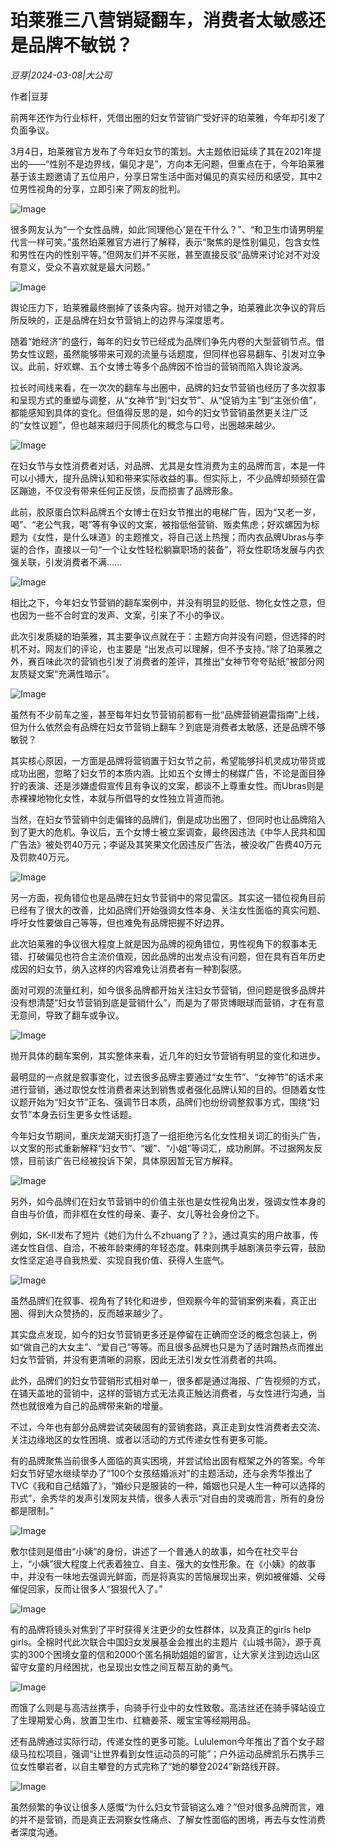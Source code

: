 # 珀莱雅三八营销疑翻车，消费者太敏感还是品牌不敏锐？

*豆芽|2024-03-08|大公司*

作者|豆芽

前两年还作为行业标杆，凭借出圈的妇女节营销广受好评的珀莱雅，今年却引发了负面争议。

3月4日，珀莱雅官方发布了今年妇女节的策划。大主题依旧延续了其在2021年提出的——“性别不是边界线，偏见才是”，方向本无问题，但重点在于，今年珀莱雅基于该主题邀请了五位用户，分享日常生活中面对偏见的真实经历和感受，其中2位男性视角的分享，立即引来了网友的批判。

![Image](https://p3-sign.toutiaoimg.com/tos-cn-i-axegupay5k/21aeb47340254aa3a8dfcb283eb88cbd~noop.image?_iz=58558&from=article.pc_detail&lk3s=953192f4&x-expires=1710507720&x-signature=T3PKN34jwAI5Ym0BNMAjmC3zLkU%3D)

很多网友认为“一个女性品牌，如此‘同理他心’是在干什么？”、“和卫生巾请男明星代言一样可笑。”虽然珀莱雅官方进行了解释，表示“聚焦的是性别偏见，包含女性和男性在内的性别平等。”但网友们并不买账，甚至直接反驳“品牌来讨论对不对没有意义，受众不喜欢就是最大问题。”

![Image](https://p3-sign.toutiaoimg.com/tos-cn-i-6w9my0ksvp/311dbb8c1a534a8b9767033fcfebe526~noop.image?_iz=58558&from=article.pc_detail&lk3s=953192f4&x-expires=1710507720&x-signature=tQ9iz2s%2FClgz%2FfElvN6oPlsRe8M%3D)

舆论压力下，珀莱雅最终删掉了该条内容。抛开对错之争，珀莱雅此次争议的背后所反映的，正是品牌在妇女节营销上的边界与深度思考。

随着“她经济”的盛行，每年的妇女节已经成为品牌们争先内卷的大型营销节点。借势女性议题，虽然能够带来可观的流量与话题度，但同样也容易翻车、引发对立争议。此前，好欢螺、五个女博士等多个品牌因不恰当的营销而陷入舆论漩涡。

拉长时间线来看，在一次次的翻车与出圈中，品牌的妇女节营销也经历了多次叙事和呈现方式的重塑与调整，从“女神节”到“妇女节”、从“促销为主”到“主张价值”，都能感知到具体的变化。但值得反思的是，如今的妇女节营销虽然更关注广泛的“女性议题”，但也越来越归于同质化的概念与口号，出圈越来越少。

![Image](https://p3-sign.toutiaoimg.com/tos-cn-i-6w9my0ksvp/940a29b61e6744fdbd8794612a497fd3~noop.image?_iz=58558&from=article.pc_detail&lk3s=953192f4&x-expires=1710507720&x-signature=V8%2BLyS%2BI21DH3HnqKY%2FClg6eZ7I%3D)

在妇女节与女性消费者对话，对品牌、尤其是女性消费为主的品牌而言，本是一件可以小搏大，提升品牌认知和带来实际收益的事。但实际上，不少品牌却频频在雷区蹦迪，不仅没有带来任何正反馈，反而损害了品牌形象。

此前，胶原蛋白饮料品牌五个女博士在妇女节推出的电梯广告，因为“又老一岁，喝”、“老公气我，喝”等有争议的文案，被指低俗营销、贩卖焦虑；好欢螺因为标题为《女性，是什么味道》的主题推文，将自己送上热搜；而内衣品牌Ubras与李诞的合作，直接以一句“一个让女性轻松躺赢职场的装备”，将女性职场发展与内衣强关联，引发消费者不满……

![Image](https://p3-sign.toutiaoimg.com/tos-cn-i-6w9my0ksvp/0cf03b0caa2b4245a6b625b46b3f9028~noop.image?_iz=58558&from=article.pc_detail&lk3s=953192f4&x-expires=1710507720&x-signature=Y2XbgQFQRneIkyTlC1ec%2B1GwRNU%3D)

相比之下，今年妇女节营销的翻车案例中，并没有明显的贬低、物化女性之意，但也因为一些不合时宜的发声、文案，引来了不小的争议。

此次引发质疑的珀莱雅，其主要争议点就在于：主题方向并没有问题，但选择的时机不对。网友们的评论，也主要是 “出发点可以理解，但不予支持。”除了珀莱雅之外，赛百味此次的营销也引发了消费者的差评，其推出“女神节夸夸贴纸”被部分网友质疑文案“充满性暗示”。

![Image](https://p3-sign.toutiaoimg.com/tos-cn-i-6w9my0ksvp/a82cd3e2ce2c409bb8b937eb7096b9b6~noop.image?_iz=58558&from=article.pc_detail&lk3s=953192f4&x-expires=1710507720&x-signature=t3XoNKbRTcSRukHn1sobTh4Srts%3D)

虽然有不少前车之鉴，甚至每年妇女节营销前都有一批“品牌营销避雷指南”上线，但为什么依然会有品牌在妇女节营销上翻车？到底是消费者太敏感，还是品牌不够敏锐？

其实核心原因，一方面是品牌将营销置于妇女节之前，希望能够抖机灵成功带货或成功出圈，忽略了妇女节的本质内涵。比如五个女博士的梯媒广告，不论是面目狰狞的表演、还是涉嫌虚假宣传且有争议的文案，都谈不上尊重女性。而Ubras则是赤裸裸地物化女性，本就与所倡导的女性独立背道而驰。

当然，在妇女节营销中剑走偏锋的品牌们，倒是成功出圈了，但同时也让品牌陷入到了更大的危机。争议后，五个女博士被立案调查，最终因违法《中华人民共和国广告法》被处罚40万元；李诞及其笑果文化因违反广告法，被没收广告费40万元及罚款40万元。

![Image](https://p3-sign.toutiaoimg.com/tos-cn-i-6w9my0ksvp/080c28f80b2849129a9b9934973612b8~noop.image?_iz=58558&from=article.pc_detail&lk3s=953192f4&x-expires=1710507720&x-signature=w8b5ovaFgObMeEsfbrMqELyd1NY%3D)

另一方面，视角错位也是品牌在妇女节营销中的常见雷区。其实这一错位视角目前已经有了很大的改善，比如品牌们开始强调女性本身、关注女性面临的真实问题、呼吁女性要做自己等等，但也难免有品牌把握不好边界。

此次珀莱雅的争议很大程度上就是因为品牌的视角错位，男性视角下的叙事本无错、打破偏见也符合主流价值观，因此品牌的出发点没有问题，但在具有百年历史成因的妇女节，纳入这样的内容难免让消费者有一种割裂感。

面对可观的流量红利，如今很多品牌都开始关注妇女节营销，但问题是很多品牌并没有想清楚“妇女节营销到底是营销什么”，而是为了带货博眼球而营销，才在有意无意间，导致了翻车或争议。

![Image](https://p3-sign.toutiaoimg.com/tos-cn-i-6w9my0ksvp/4385b9d2c46c411795b701ed60428dbe~noop.image?_iz=58558&from=article.pc_detail&lk3s=953192f4&x-expires=1710507720&x-signature=6RVEc9DDwja8JI4A1avmuCT3Moc%3D)

抛开具体的翻车案例，其实整体来看，近几年的妇女节营销有明显的变化和进步。

最明显的一点就是叙事变化，过去很多品牌主要通过“女生节”、“女神节”的话术来进行营销，通过取悦女性消费者来达到销售或者强化品牌认知的目的。但随着女性议题开始为“妇女节”正名、强调节日本质，品牌们也纷纷调整叙事方式，围绕“妇女节”本身去衍生更多女性话题。

今年妇女节期间，重庆龙湖天街打造了一组拒绝污名化女性相关词汇的街头广告，以文案的形式重新解释“妇女节”、“媛”、“小姐”等词汇，成功刷屏。不过据网友反馈，目前该广告已经被投诉下架，具体原因暂无官方解释。

![Image](https://p3-sign.toutiaoimg.com/tos-cn-i-6w9my0ksvp/fe859e08411a401389c95e5c8c1cf898~noop.image?_iz=58558&from=article.pc_detail&lk3s=953192f4&x-expires=1710507720&x-signature=jJCFhQ3ChMiBFCueZqa7AezDM4k%3D)

另外，如今品牌们在妇女节营销中的价值主张也是女性视角出发，强调女性本身的自由与价值，而非框在女性的母亲、妻子、女儿等社会身份之下。

例如，SK-II发布了短片《她们为什么不zhuang了？》，通过真实的用户故事，传递女性自信、自洽，不被年龄束缚的年轻态度。韩束则携手越剧演员李云霄，鼓励女性坚定追寻自我热爱、实现自我价值、获得人生底气。

![Image](https://p3-sign.toutiaoimg.com/tos-cn-i-6w9my0ksvp/a6de7387997b4009980346040e77a70d~noop.image?_iz=58558&from=article.pc_detail&lk3s=953192f4&x-expires=1710507720&x-signature=CBlwWBnBci8Z%2FvMtidHXPOmumXg%3D)

虽然品牌们在叙事、视角有了转化和进步，但观察今年的营销案例来看，真正出圈、得到大众赞扬的，反而越来越少了。

其实盘点发现，如今的妇女节营销更多还是停留在正确而空泛的概念包装上，例如“做自己的大女主”、“爱自己”等等。而且很多品牌也只是为了适时蹭热点而推出妇女节营销，并没有更清晰的洞察，因此无法引发女性消费者的共鸣。

此外，品牌们的妇女节营销形式相对单一，很多都是通过海报、广告视频的方式，在铺天盖地的营销中，这样的营销方式无法真正触达消费者，与女性进行沟通，当然也就很难为自己的品牌带来新的增量。

不过，今年也有部分品牌尝试突破固有的营销套路，真正走到女性消费者去交流、关注边缘地区的女性困境、或者以活动的方式传递女性有更多可能。

有的品牌聚焦当前很多人面临的真实困境，并尝试给出固有框架之外的答案。今年妇女节好望水继续举办了“100个女孩结婚派对”的主题活动，还与余秀华推出了TVC《我和自己结婚了》，“婚纱只是服装的一种，婚姻也只是人生一种可以选择的形式”，余秀华的发声引发网友共情，很多人表示“对自由的灵魂而言，所有的身份都是限制。”

![Image](https://p3-sign.toutiaoimg.com/tos-cn-i-6w9my0ksvp/b9f0d4af83404de5a98680976abde279~noop.image?_iz=58558&from=article.pc_detail&lk3s=953192f4&x-expires=1710507720&x-signature=PXAJ%2FQj%2FKaGRZtHXcXu%2BwP3agCg%3D)

敷尔佳则是借由“小姨”的身份，讲述了一个普通人的故事，如今在社交平台上，“小姨”很大程度上代表着独立、自主、强大的女性形象。在《小姨》的故事中，并没有一味地去强调光鲜面，而是将真实的苦恼展现出来，例如被催婚、父母催促回家，反而让很多人“狠狠代入了。”

![Image](https://p3-sign.toutiaoimg.com/tos-cn-i-6w9my0ksvp/c1fd29b997c94301a700ea5075329839~noop.image?_iz=58558&from=article.pc_detail&lk3s=953192f4&x-expires=1710507720&x-signature=nGwb0J3G6bWmo93NNSg6wcNf75M%3D)

有的品牌将镜头对焦到了平时获得关注更少的女性群体，以及真正的girls help girls。全棉时代此次联合中国妇女发展基金会推出的主题片《山城书简》，源于真实的300个困境女童的信和2000个匿名捐助姐姐的留言，让大家关注到边远山区留守女童的月经困扰，也呈现出女性之间互帮互助的勇气。

![Image](https://p3-sign.toutiaoimg.com/tos-cn-i-6w9my0ksvp/de60b68571554ac5b59563ac95e892c5~noop.image?_iz=58558&from=article.pc_detail&lk3s=953192f4&x-expires=1710507720&x-signature=jQGXtNVj8DnHZyz3ux0mU8tOaNc%3D)

而饿了么则是与高洁丝携手，向骑手行业中的女性致敬。高洁丝还在骑手驿站设立了生理期爱心角，放置卫生巾、红糖姜茶、暖宝宝等经期用品。

还有品牌通过实际行动，传递女性的更多可能。Lululemon今年推出了首个女子超级马拉松项目，强调“让世界看到女性运动员的可能”；户外运动品牌凯乐石携手三位女性攀岩者，以自主攀登的方式完称了“她的攀登2024”新路线开辟。

![Image](https://p3-sign.toutiaoimg.com/tos-cn-i-6w9my0ksvp/da97413d57f243f8950596691c2cd6d6~noop.image?_iz=58558&from=article.pc_detail&lk3s=953192f4&x-expires=1710507720&x-signature=GYaYEtEQwodVNConi7PKt16%2BrP0%3D)

虽然频繁的争议让很多人感慨“为什么妇女节营销这么难？”但对很多品牌而言，难的并不是营销，而是真正去洞察女性痛点、了解女性面临的困境，再去与女性消费者深度沟通。

